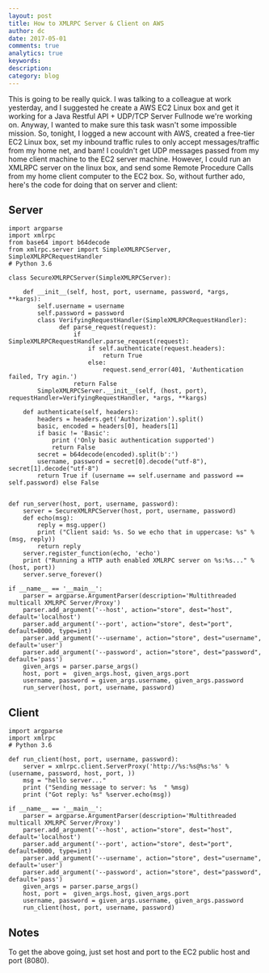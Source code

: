 ```yaml
---
layout: post
title: How to XMLRPC Server & Client on AWS
author: dc
date: 2017-05-01
comments: true
analytics: true
keywords:  
description:
category: blog
---
```


This is going to be really quick. I was talking to a colleague at work yesterday, and I suggested he create a AWS EC2 Linux box and get it working for a Java Restful API + UDP/TCP Server Fullnode we're working on. Anyway, I wanted to make sure this task wasn't some impossible mission. So, tonight, I logged a new account with AWS, created a free-tier EC2 Linux box, set my inbound traffic rules to only accept messages/traffic from my home net, and bam! I couldn't get UDP messages passed from my home client machine to the EC2 server machine. However, I could run an XMLRPC server on the linux box, and send some Remote Procedure Calls from my home client computer to the EC2 box. So, without further ado, here's the code for doing that on server and client:


## Server
```
import argparse
import xmlrpc
from base64 import b64decode
from xmlrpc.server import SimpleXMLRPCServer, SimpleXMLRPCRequestHandler
# Python 3.6

class SecureXMLRPCServer(SimpleXMLRPCServer):

    def __init__(self, host, port, username, password, *args, **kargs):
        self.username = username
        self.password = password
        class VerifyingRequestHandler(SimpleXMLRPCRequestHandler):
              def parse_request(request):
                  if SimpleXMLRPCRequestHandler.parse_request(request):
                      if self.authenticate(request.headers):
                          return True
                      else:
                          request.send_error(401, 'Authentication failed, Try agin.')
                  return False
        SimpleXMLRPCServer.__init__(self, (host, port), requestHandler=VerifyingRequestHandler, *args, **kargs)

    def authenticate(self, headers):
        headers = headers.get('Authorization').split()
        basic, encoded = headers[0], headers[1]
        if basic != 'Basic':
            print ('Only basic authentication supported')
            return False
        secret = b64decode(encoded).split(b':')
        username, password = secret[0].decode("utf-8"), secret[1].decode("utf-8")
        return True if (username == self.username and password == self.password) else False


def run_server(host, port, username, password):
    server = SecureXMLRPCServer(host, port, username, password)
    def echo(msg):
        reply = msg.upper()
        print ("Client said: %s. So we echo that in uppercase: %s" %(msg, reply))
        return reply
    server.register_function(echo, 'echo')
    print ("Running a HTTP auth enabled XMLRPC server on %s:%s..." %(host, port))
    server.serve_forever()

if __name__ == '__main__':
    parser = argparse.ArgumentParser(description='Multithreaded multicall XMLRPC Server/Proxy')
    parser.add_argument('--host', action="store", dest="host", default='localhost')
    parser.add_argument('--port', action="store", dest="port", default=8000, type=int)
    parser.add_argument('--username', action="store", dest="username", default='user')
    parser.add_argument('--password', action="store", dest="password", default='pass')
    given_args = parser.parse_args()
    host, port =  given_args.host, given_args.port
    username, password = given_args.username, given_args.password
    run_server(host, port, username, password)
```

## Client
```
import argparse
import xmlrpc
# Python 3.6

def run_client(host, port, username, password):
    server = xmlrpc.client.ServerProxy('http://%s:%s@%s:%s' %(username, password, host, port, ))
    msg = "hello server..."
    print ("Sending message to server: %s  " %msg)
    print ("Got reply: %s" %server.echo(msg))

if __name__ == '__main__':
    parser = argparse.ArgumentParser(description='Multithreaded multicall XMLRPC Server/Proxy')
    parser.add_argument('--host', action="store", dest="host", default='localhost')
    parser.add_argument('--port', action="store", dest="port", default=8000, type=int)
    parser.add_argument('--username', action="store", dest="username", default='user')
    parser.add_argument('--password', action="store", dest="password", default='pass')
    given_args = parser.parse_args()
    host, port =  given_args.host, given_args.port
    username, password = given_args.username, given_args.password
    run_client(host, port, username, password)
```

## Notes
To get the above going, just set host and port to the EC2 public host and port (8080).
